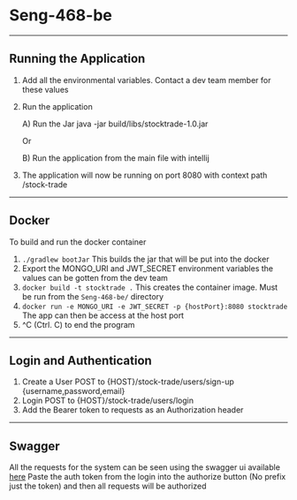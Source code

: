 # Seng-468-be

---

## Running the Application

1. Add all the environmental variables. Contact a dev team member for these values
3. Run the application

    A) Run the Jar java -jar build/libs/stocktrade-1.0.jar

    Or

    B) Run the application from the main file with intellij
3. The application will now be running on port 8080 with context path /stock-trade

---

## Docker

To build and run the docker container

1. `./gradlew bootJar` This builds the jar that will be put into the docker
2.  Export the MONGO_URI and JWT_SECRET environment variables the values can be gotten from the dev team
2. `docker build -t stocktrade .` This creates the container image. Must be run from the `Seng-468-be/` directory
3. `docker run -e MONGO_URI -e JWT_SECRET -p {hostPort}:8080 stocktrade` The app can then be access at the host port
4. ^C (Ctrl. C) to end the program

---

## Login and Authentication

1. Create a User POST to {HOST}/stock-trade/users/sign-up {username,password,email}
2. Login POST to {HOST}/stock-trade/users/login
3. Add the Bearer token to requests as an Authorization header

---

## Swagger

All the requests for the system can be seen using the swagger ui
available [here](http://localhost:8080/stock-trade/swagger-ui.html)
Paste the auth token from the login into the authorize button (No prefix just the token) and then all requests will be
authorized
